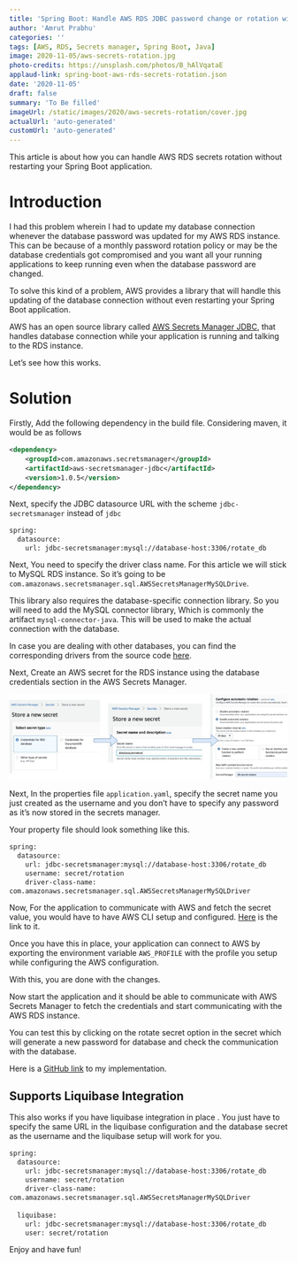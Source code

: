 ```yaml
---
title: 'Spring Boot: Handle AWS RDS JDBC password change or rotation without restarting'
author: 'Amrut Prabhu'
categories: ''
tags: [AWS, RDS, Secrets manager, Spring Boot, Java]
image: 2020-11-05/aws-secrets-rotation.jpg
photo-credits: https://unsplash.com/photos/B_hAlVqataE
applaud-link: spring-boot-aws-rds-secrets-rotation.json
date: '2020-11-05'
draft: false
summary: 'To Be filled'
imageUrl: /static/images/2020/aws-secrets-rotation/cover.jpg
actualUrl: 'auto-generated'
customUrl: 'auto-generated'
---
```


This article is about how you can handle AWS RDS secrets rotation without restarting your Spring Boot application.

# Introduction

I had this problem wherein I had to update my database connection whenever the database password was updated for my AWS RDS instance. This can be because of a monthly password rotation policy or may be the database credentials got compromised and you want all your running applications to keep running even when the database password are changed.

To solve this kind of a problem, AWS provides a library that will handle this updating of the database connection without even restarting your Spring Boot application.

AWS has an open source library called [AWS Secrets Manager JDBC](https://github.com/aws/aws-secretsmanager-jdbc), that handles database connection while your application is running and talking to the RDS instance.

Let’s see how this works.

# Solution

Firstly, Add the following dependency in the build file. Considering maven, it would be as follows

```xml
<dependency>
    <groupId>com.amazonaws.secretsmanager</groupId>
    <artifactId>aws-secretsmanager-jdbc</artifactId>
    <version>1.0.5</version>
</dependency>
```

Next, specify the JDBC datasource URL with the scheme `jdbc-secretsmanager` instead of `jdbc`

```properties
spring:
  datasource:
    url: jdbc-secretsmanager:mysql://database-host:3306/rotate_db
```

Next, You need to specify the driver class name. For this article we will stick to MySQL RDS instance. So it’s going to be `com.amazonaws.secretsmanager.sql.AWSSecretsManagerMySQLDrive`.

This library also requires the database-specific connection library. So you will need to add the MySQL connector library, Which is commonly the artifact `mysql-connector-java`. This will be used to make the actual connection with the database.

In case you are dealing with other databases, you can find the corresponding drivers from the source code [here](https://github.com/aws/aws-secretsmanager-jdbc/tree/master/src/main/java/com/amazonaws/secretsmanager/sql).

Next, Create an AWS secret for the RDS instance using the database credentials section in the AWS Secrets Manager.

![AWS secrets manager secret for RDS](/static/images/2020/aws-secrets-rotation/aws-secrets.jpg)

Next, In the properties file `application.yaml`, specify the secret name you just created as the username and you don’t have to specify any password as it’s now stored in the secrets manager.

Your property file should look something like this.

```properties
spring:
  datasource:
    url: jdbc-secretsmanager:mysql://database-host:3306/rotate_db
    username: secret/rotation
    driver-class-name: com.amazonaws.secretsmanager.sql.AWSSecretsManagerMySQLDriver
```

Now, For the application to communicate with AWS and fetch the secret value, you would have to have AWS CLI setup and configured. [Here](https://docs.aws.amazon.com/cli/latest/userguide/cli-configure-quickstart.html) is the link to it.

Once you have this in place, your application can connect to AWS by exporting the environment variable `AWS_PROFILE` with the profile you setup while configuring the AWS configuration.

With this, you are done with the changes.

Now start the application and it should be able to communicate with AWS Secrets Manager to fetch the credentials and start communicating with the AWS RDS instance.

You can test this by clicking on the rotate secret option in the secret which will generate a new password for database and check the communication with the database.

Here is a [GitHub link](https://github.com/amrutprabhu/spring-boot-aws-rds-password-rotation) to my implementation.

## Supports Liquibase Integration

This also works if you have liquibase integration in place . You just have to specify the same URL in the liquibase configuration and the database secret as the username and the liquibase setup will work for you.

```properties
spring:
  datasource:
    url: jdbc-secretsmanager:mysql://database-host:3306/rotate_db
    username: secret/rotation
    driver-class-name: com.amazonaws.secretsmanager.sql.AWSSecretsManagerMySQLDriver

  liquibase:
    url: jdbc-secretsmanager:mysql://database-host:3306/rotate_db
    user: secret/rotation
```

Enjoy and have fun!
